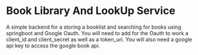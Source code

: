# Book Library And LookUp Service
A simple backend for a storing a booklist and searching for books using springboot and Google Oauth.
You will need to add for the Oauth to work a client_id and client_secret as well as a token_uri.
You will also need a google api key to access the google book api.
